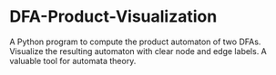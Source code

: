 # DFA-Product-Visualization
A Python program to compute the product automaton of two DFAs. Visualize the resulting automaton with clear node and edge labels. A valuable tool for automata theory.
